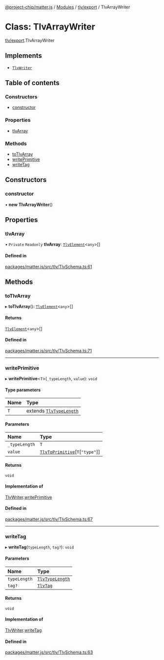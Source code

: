 [@project-chip/matter.js](../README.md) / [Modules](../modules.md) / [tlv/export](../modules/tlv_export.md) / TlvArrayWriter

# Class: TlvArrayWriter

[tlv/export](../modules/tlv_export.md).TlvArrayWriter

## Implements

- [`TlvWriter`](../interfaces/tlv_export.TlvWriter.md)

## Table of contents

### Constructors

- [constructor](tlv_export.TlvArrayWriter.md#constructor)

### Properties

- [tlvArray](tlv_export.TlvArrayWriter.md#tlvarray)

### Methods

- [toTlvArray](tlv_export.TlvArrayWriter.md#totlvarray)
- [writePrimitive](tlv_export.TlvArrayWriter.md#writeprimitive)
- [writeTag](tlv_export.TlvArrayWriter.md#writetag)

## Constructors

### constructor

• **new TlvArrayWriter**()

## Properties

### tlvArray

• `Private` `Readonly` **tlvArray**: [`TlvElement`](../modules/tlv_export.md#tlvelement)<`any`\>[]

#### Defined in

[packages/matter.js/src/tlv/TlvSchema.ts:61](https://github.com/project-chip/matter.js/blob/b7330d72/packages/matter.js/src/tlv/TlvSchema.ts#L61)

## Methods

### toTlvArray

▸ **toTlvArray**(): [`TlvElement`](../modules/tlv_export.md#tlvelement)<`any`\>[]

#### Returns

[`TlvElement`](../modules/tlv_export.md#tlvelement)<`any`\>[]

#### Defined in

[packages/matter.js/src/tlv/TlvSchema.ts:71](https://github.com/project-chip/matter.js/blob/b7330d72/packages/matter.js/src/tlv/TlvSchema.ts#L71)

___

### writePrimitive

▸ **writePrimitive**<`T`\>(`_typeLength`, `value`): `void`

#### Type parameters

| Name | Type |
| :------ | :------ |
| `T` | extends [`TlvTypeLength`](../modules/tlv_export.md#tlvtypelength) |

#### Parameters

| Name | Type |
| :------ | :------ |
| `_typeLength` | `T` |
| `value` | [`TlvToPrimitive`](../modules/tlv_export.md#tlvtoprimitive)[`T`[``"type"``]] |

#### Returns

`void`

#### Implementation of

[TlvWriter](../interfaces/tlv_export.TlvWriter.md).[writePrimitive](../interfaces/tlv_export.TlvWriter.md#writeprimitive)

#### Defined in

[packages/matter.js/src/tlv/TlvSchema.ts:67](https://github.com/project-chip/matter.js/blob/b7330d72/packages/matter.js/src/tlv/TlvSchema.ts#L67)

___

### writeTag

▸ **writeTag**(`typeLength`, `tag?`): `void`

#### Parameters

| Name | Type |
| :------ | :------ |
| `typeLength` | [`TlvTypeLength`](../modules/tlv_export.md#tlvtypelength) |
| `tag?` | [`TlvTag`](../modules/tlv_export.md#tlvtag) |

#### Returns

`void`

#### Implementation of

[TlvWriter](../interfaces/tlv_export.TlvWriter.md).[writeTag](../interfaces/tlv_export.TlvWriter.md#writetag)

#### Defined in

[packages/matter.js/src/tlv/TlvSchema.ts:63](https://github.com/project-chip/matter.js/blob/b7330d72/packages/matter.js/src/tlv/TlvSchema.ts#L63)
